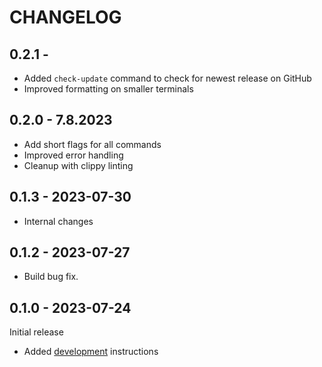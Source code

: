# CHANGELOG

## 0.2.1 - 

- Added `check-update` command to check for newest release on GitHub
- Improved formatting on smaller terminals

## 0.2.0 - 7.8.2023

- Add short flags for all commands
- Improved error handling
- Cleanup with clippy linting

## 0.1.3 - 2023-07-30

- Internal changes

## 0.1.2 - 2023-07-27

- Build bug fix.

## 0.1.0 - 2023-07-24

Initial release

* Added [development](DEVELOPMENT.md) instructions

